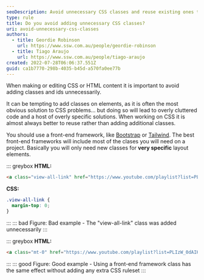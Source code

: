 ```yaml
---
seoDescription: Avoid unnecessary CSS classes and reuse existing ones to keep your code clean and maintainable.
type: rule
title: Do you avoid adding unnecessary CSS classes?
uri: avoid-unnecessary-css-classes
authors:
  - title: Geordie Robinson
    url: https://www.ssw.com.au/people/geordie-robinson
  - title: Tiago Araujo
    url: https://www.ssw.com.au/people/tiago-araujo
created: 2022-07-28T06:06:37.551Z
guid: ca1b7770-298b-4035-b45d-a570fa0ee77b
---
```


When making or editing CSS or HTML content it is important to avoid adding classes and ids unnecessarily.

It can be tempting to add classes on elements, as it is often the most obvious solution to CSS problems... but doing so will lead to overly cluttered code and a host of overly specific solutions. When working on CSS it is almost always better to reuse rather than adding additional classes.

<!--endintro-->

You should use a front-end framework, like [Bootstrap](https://getbootstrap.com/) or [Tailwind](https://tailwindcss.com/). The best front-end frameworks will include most of the clases you will need on a project. Basically you will only need new classes for **very specific** layout elements.

::: greybox
**HTML:**

```html
<a class="view-all-link" href="https://www.youtube.com/playlist?list=PLIzW_0dAIKv3mjBeK8eyJbe1bOGWJX_UV">View All</a>
```

**CSS:**

```css
.view-all-link {
  margin-top: 0;
}
```
:::
::: bad
Figure: Bad example - The "view-all-link" class was added unnecessarily
:::

::: greybox
**HTML:**

```html
<a class="mt-0" href="https://www.youtube.com/playlist?list=PLIzW_0dAIKv3mjBeK8eyJbe1bOGWJX_UV">View All</a>
```
:::
::: good
Figure: Good example - Using a front-end framework class has the same effect without adding any extra CSS ruleset
:::
